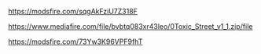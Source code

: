https://modsfire.com/sqgAkFziU7Z318F

https://www.mediafire.com/file/bvbtq083xr43leo/0Toxic_Street_v1_1.zip/file

https://modsfire.com/73Yw3K96VPF9fhT
